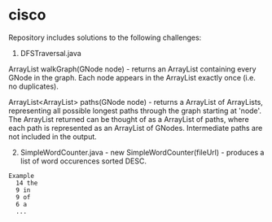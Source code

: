 # cisco

Repository includes solutions to the following challenges:

  1. DFSTraversal.java

  ArrayList<GNode> walkGraph(GNode node)
    - returns an ArrayList containing every GNode in the graph. 
      Each node appears in the ArrayList exactly once (i.e. no duplicates).
  
  ArrayList<ArrayList<GNode>> paths(GNode node)
    - returns a ArrayList of ArrayLists, representing all possible longest paths through the graph starting at 'node'.
      The ArrayList returned can be thought of as a ArrayList of paths, where each path is represented
      as an ArrayList of GNodes. Intermediate paths are not included in the output.
      
  2. SimpleWordCounter.java
    - new SimpleWordCounter(fileUrl) - produces a list of word occurences sorted DESC.
    
    Example
      14 the
      9 in
      9 of
      6 a
      ...
